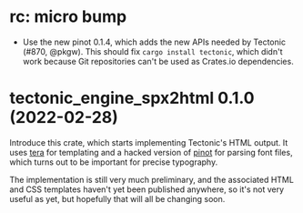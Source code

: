 # rc: micro bump

- Use the new pinot 0.1.4, which adds the new APIs needed by Tectonic (#870,
  @pkgw). This should fix `cargo install tectonic`, which didn't work because
  Git repositories can't be used as Crates.io dependencies.


# tectonic_engine_spx2html 0.1.0 (2022-02-28)

Introduce this crate, which starts implementing Tectonic's HTML output. It uses
[tera] for templating and a hacked version of [pinot] for parsing font files,
which turns out to be important for precise typography.

The implementation is still very much preliminary, and the associated HTML and
CSS templates haven't yet been published anywhere, so it's not very useful as
yet, but hopefully that will all be changing soon.

[tera]: https://crates.io/crates/tera
[pinot]: https://crates.io/crates/pinot
